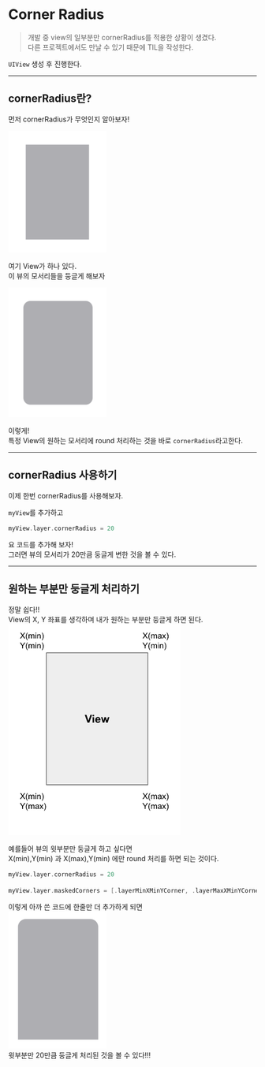 # Corner Radius
> 개발 중 view의 일부분만 cornerRadius를 적용한 상황이 생겼다.   
다른 프로젝트에서도 만날 수 있기 때문에 TIL을 작성한다.

`UIView` 생성 후 진행한다.

---   

## cornerRadius란?
먼저 cornerRadius가 무엇인지 알아보자!   

<img src= "./images/image1.png" width= "200">   

여기 View가 하나 있다.   
이 뷰의 모서리들을 둥글게 해보자

<img src= "./images/image2.png" width= "200">

이렇게!   
특정 View의 원하는 모서리에 round 처리하는 것을 바로 `cornerRadius`라고한다.

---

## cornerRadius 사용하기
이제 한번 cornerRadius를 사용해보자.   

`myView`를 추가하고
```swift
myView.layer.cornerRadius = 20
```
요 코드를 추가해 보자!   
그러면 뷰의 모서리가 20만큼 둥글게 변한 것을 볼 수 있다.   

---

## 원하는 부분만 둥글게 처리하기
정말 쉽다!!   
View의 X, Y 좌표를 생각하며 내가 원하는 부분만 둥글게 하면 된다.
<img src= "./images/image3.png" width="350"> 

예를들어 뷰의 윗부분만 둥글게 하고 싶다면   
X(min),Y(min) 과 X(max),Y(min) 에만 round 처리를 하면 되는 것이다.


```swift
myView.layer.cornerRadius = 20

myView.layer.maskedCorners = [.layerMinXMinYCorner, .layerMaxXMinYCorner]
```
이렇게 아까 쓴 코드에 한줄만 더 추가하게 되면   
<img src= "./images/image4.png" width="200">   
윗부분만 20만큼 둥글게 처리된 것을 볼 수 있다!!!



  






